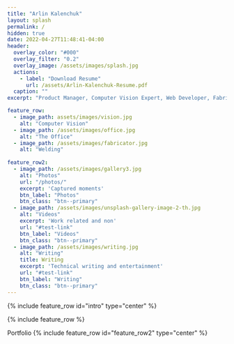 ```yaml
---
title: "Arlin Kalenchuk"
layout: splash
permalink: /
hidden: true
date: 2022-04-27T11:48:41-04:00
header:
  overlay_color: "#000"
  overlay_filter: "0.2"
  overlay_image: /assets/images/splash.jpg
  actions:
    - label: "Download Resume"
      url: /assets/Arlin-Kalenchuk-Resume.pdf
  caption: ""
excerpt: "Product Manager, Computer Vision Expert, Web Developer, Fabricator, Always leveling up"

feature_row:
  - image_path: assets/images/vision.jpg
    alt: "Computer Vision"
  - image_path: /assets/images/office.jpg
    alt: "The Office"
  - image_path: /assets/images/fabricator.jpg
    alt: "Welding"
    
feature_row2:
  - image_path: /assets/images/gallery3.jpg
    alt: "Photos"
    url: "/photos/"
    excerpt: 'Captured moments'
    btn_label: "Photos"
    btn_class: "btn--primary"
  - image_path: /assets/images/unsplash-gallery-image-2-th.jpg
    alt: "Videos"
    excerpt: 'Work related and non'
    url: "#test-link"
    btn_label: "Videos"
    btn_class: "btn--primary"
  - image_path: /assets/images/writing.jpg
    alt: "Writing"
    title: Writing
    excerpt: 'Technical writing and entertainment'
    url: "#test-link"
    btn_label: "Writing"
    btn_class: "btn--primary" 
---
```


{% include feature_row id="intro" type="center" %}

{% include feature_row %}



Portfolio
{% include feature_row id="feature_row2" type="center" %}

